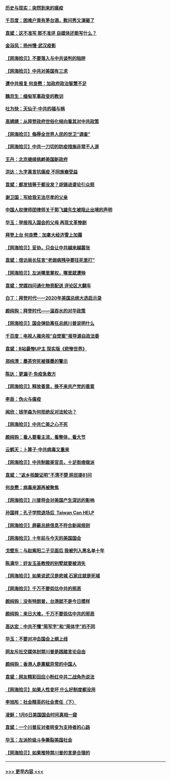 #### [历史与现实：突然到来的瘟疫](../pages/nsc993/n12738507.md?t=02081101) 
#### [千百度：困难户竟有茅台酒，慰问秀又演砸了](../pages/nsc993/n12738362.md?t=02081101) 
#### [袁斌：这不准写 那不准评 自媒体还能写什么？](../pages/nsc993/n12737833.md?t=02081101) 
#### [金浴凤：扬州慢‧武汉疫影](../pages/nsc993/n12737248.md?t=02081101) 
#### [【网海拾贝】不要落入与中共谈判的陷阱](../pages/nsc993/n12735229.md?t=02081101) 
#### [【网海拾贝】中共对美国有三求](../pages/nsc993/n12735197.md?t=02081101) 
#### [遭中共报复 何良懋：加政府政治智慧不足](../pages/nsc993/n12734323.md?t=02081101) 
#### [魏京生：缅甸军事政变的教训](../pages/nsc993/n12732470.md?t=02081101) 
#### [吐为快：天仙子·中共的福与祸](../pages/nsc993/n12732165.md?t=02081101) 
#### [高婧婧：从拜登政府世俗化倾向看其对中共政策](../pages/nsc993/n12730028.md?t=02081101) 
#### [【网海拾贝】侮辱全世界人民的世卫“调查”](../pages/nsc993/n12727884.md?t=02081101) 
#### [【网海拾贝】中共一刀切的防疫措施非常不人道](../pages/nsc993/n12724879.md?t=02081101) 
#### [王丹：北京继续挑衅美国新政府](../pages/nsc993/n12722456.md?t=02081101) 
#### [洪达：九字真言抗瘟疫 不同族裔受益](../pages/nsc993/n12722448.md?t=02081101) 
#### [袁斌：都发钱等于都没发？胡锡进谬论引众怒](../pages/nsc993/n12722393.md?t=02081101) 
#### [谢卫国：写给我无法尽孝的父亲](../pages/nsc993/n12720325.md?t=02081101) 
#### [中国人权律师团律师关于郭飞雄先生被阻止出境的声明](../pages/nsc993/n12720203.md?t=02081101) 
#### [华玉：举报闯入国会的父母 再现文革惨剧](../pages/nsc993/n12719070.md?t=02081101) 
#### [拜登上台 何良懋：加拿大经济雪上加霜](../pages/nsc993/n12718943.md?t=02081101) 
#### [【网海拾贝】妥协，只会让中共越来越嚣张](../pages/nsc993/n12717392.md?t=02081101) 
#### [袁斌：信访局长狂言“老弱病残孕要往死里打”](../pages/nsc993/n12717343.md?t=02081101) 
#### [【网海拾贝】左派哪里掌权，哪里就遭殃](../pages/nsc993/n12715009.md?t=02081101) 
#### [袁斌：党媒四问通化物资配送 评论区大翻车](../pages/nsc993/n12714950.md?t=02081101) 
#### [白丁：拜登时代——2020年美国总统大选启示录](../pages/nsc993/n12714920.md?t=02081101) 
#### [颜纯钩：拜登时代——温吞水的对华政策](../pages/nsc993/n12713245.md?t=02081101) 
#### [【网海拾贝】国会弹劾离任总统川普说明什么](../pages/nsc993/n12712816.md?t=02081101) 
#### [千百度：电视人揭央视“自焚案”报导源自政法委](../pages/nsc993/n12709760.md?t=02081101) 
#### [袁斌：B站最惨UP主 现实版《悲惨世界》](../pages/nsc993/n12709686.md?t=02081101) 
#### [郑纯清：墨茶穷死被搽墨的警示](../pages/nsc993/n12709262.md?t=02081101) 
#### [陈达：更漏子·免疫急救方](../pages/nsc993/n12709244.md?t=02081101) 
#### [【网海拾贝】释放善意，换不来共产党的善意](../pages/nsc993/n12708361.md?t=02081101) 
#### [李辰：伪火与瘟疫](../pages/nsc993/n12707981.md?t=02081101) 
#### [闻欣：钱学森为何拒绝反对法轮功？](../pages/nsc993/n12707407.md?t=02081101) 
#### [【网海拾贝】中共亡美之心不死](../pages/nsc993/n12707621.md?t=02081101) 
#### [颜纯钩：看人要看主流，看整体，看大节](../pages/nsc993/n12707536.md?t=02081101) 
#### [云鹤天：卜算子‧中共病毒又重来](../pages/nsc993/n12707408.md?t=02081101) 
#### [【网海拾贝】中共制裁美官员，十足街痞做派](../pages/nsc993/n12705115.md?t=02081101) 
#### [袁斌：“返乡核酸证明”不清不楚 网民提81问](../pages/nsc993/n12704982.md?t=02081101) 
#### [何良懋：病毒来源再被聚焦](../pages/nsc993/n12704944.md?t=02081101) 
#### [【网海拾贝】川普将会对美国产生深远的影响](../pages/nsc993/n12703045.md?t=02081101) 
#### [孙国祥：孔子学院退场后  Taiwan Can HELP](../pages/nsc993/n12702430.md?t=02081101) 
#### [【网海拾贝】屏蔽总统信息不符合新闻规则](../pages/nsc993/n12699998.md?t=02081101) 
#### [【网海拾贝】十年前与今天的美国国会](../pages/nsc993/n12696993.md?t=02081101) 
#### [戈壁东：与赵紫阳二子见面后 我被列入黑名单十年](../pages/nsc993/n12696215.md?t=02081101) 
#### [陈满华：好友玉圣教授的别墅就要被消失](../pages/nsc993/n12695411.md?t=02081101) 
#### [【网海拾贝】如果说武汉是悲城 石家庄就是死城](../pages/nsc993/n12694589.md?t=02081101) 
#### [【网海拾贝】千万不要低估中共的邪恶](../pages/nsc993/n12692771.md?t=02081101) 
#### [颜纯钩：没有特朗普，台港就不是今日模样](../pages/nsc993/n12692678.md?t=02081101) 
#### [颜纯钩：来日大难，千万不要低估中共的邪恶](../pages/nsc993/n12692080.md?t=02081101) 
#### [高达宏：中共不懂“简写字”和“简体字”的不同](../pages/nsc993/n12692068.md?t=02081101) 
#### [华玉：不要对冲击国会上纲上线](../pages/nsc993/n12689948.md?t=02081101) 
#### [网友斥社交媒体封禁川普是践踏言论自由](../pages/nsc993/n12687482.md?t=02081101) 
#### [颜纯钩：香港人是禀赋异常的中国人](../pages/nsc993/n12685142.md?t=02081101) 
#### [袁斌：网友精彩回应小粉红中共二战角色说法](../pages/nsc993/n12684994.md?t=02081101) 
#### [【网海拾贝】如果人性变坏 什么好制度都没用](../pages/nsc993/n12683000.md?t=02081101) 
#### [李旭彤：社会精英的社会责任（下）](../pages/nsc993/n12680604.md?t=02081101) 
#### [凌稣：1月6日美国国会时间真相一窥](../pages/nsc993/n12682780.md?t=02081101) 
#### [袁斌：一个川普反对者转变为支持者的心路](../pages/nsc993/n12682700.md?t=02081101) 
#### [华玉：左派阶级斗争撕裂美国社会](../pages/nsc993/n12681226.md?t=02081101) 
#### [【网海拾贝】如果推特禁川普的言是合理的](../pages/nsc993/n12681232.md?t=02081101) 

----
#### [ >>> 更早内容 <<< ](../indexes/nsc993-earlier.md)
